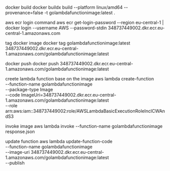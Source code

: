 docker build
docker buildx build --platform linux/amd64 --provenance=false -t golambdafunctionimage:latest .

aws ecr login command
aws ecr get-login-password --region eu-central-1 | docker login --username AWS --password-stdin 348737449002.dkr.ecr.eu-central-1.amazonaws.com

tag docker image
docker tag golambdafunctionimage:latest 348737449002.dkr.ecr.eu-central-1.amazonaws.com/golambdafunctionimage:latest

docker push
docker push 348737449002.dkr.ecr.eu-central-1.amazonaws.com/golambdafunctionimage:latest

creete lambda function base on the image
aws lambda create-function \
--function-name golambdafunctionimage \
--package-type Image \
--code ImageUri=348737449002.dkr.ecr.eu-central-1.amazonaws.com/golambdafunctionimage:latest \
--role arn:aws:iam::348737449002:role/AWSLambdaBasicExecutionRoleInclCWAndS3

invoke image
aws lambda invoke --function-name golambdafunctionimage response.json

update function
aws lambda update-function-code \
--function-name golambdafunctionimage \
--image-uri 348737449002.dkr.ecr.eu-central-1.amazonaws.com/golambdafunctionimage:latest \
--publish